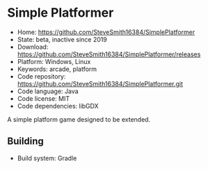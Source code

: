 # Simple Platformer

- Home: https://github.com/SteveSmith16384/SimplePlatformer
- State: beta, inactive since 2019
- Download: https://github.com/SteveSmith16384/SimplePlatformer/releases
- Platform: Windows, Linux
- Keywords: arcade, platform
- Code repository: https://github.com/SteveSmith16384/SimplePlatformer.git
- Code language: Java
- Code license: MIT
- Code dependencies: libGDX

A simple platform game designed to be extended.

## Building

- Build system: Gradle
